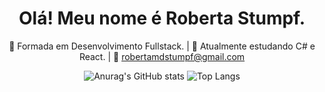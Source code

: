<h1 align="center">Olá! Meu nome é Roberta Stumpf.</h1>

<div align="center">
  
🔭 Formada em Desenvolvimento Fullstack. |
🌱 Atualmente estudando C# e React. |
💬 robertamdstumpf@gmail.com 

![Anurag's GitHub stats](https://github-readme-stats.vercel.app/api?username=roberta2105&show_icons=true&theme=dark) ![Top Langs](https://github-readme-stats.vercel.app/api/top-langs/?username=roberta2105&layout=compact&theme=dark)

</div>

